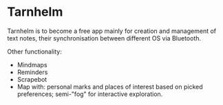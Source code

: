 # Tarnhelm

Tarnhelm is to become a free app mainly for creation and management of text notes, their synchronisation between different OS via Bluetooth.

Other functionality:
- Mindmaps
- Reminders
- Scrapebot
- Map with:
       personal marks and places of interest based on picked preferences;
       semi-"fog" for interactive exploration.
